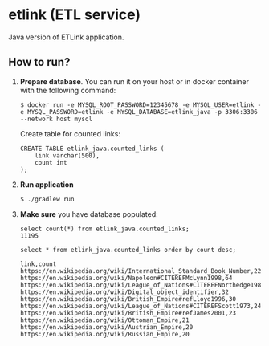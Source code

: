 # etlink (ETL service)

Java version of ETLink application.

## How to run?

1. **Prepare database**. You can run it on your host or in docker container with the following command:
    ```
    $ docker run -e MYSQL_ROOT_PASSWORD=12345678 -e MYSQL_USER=etlink -e MYSQL_PASSWORD=etlink -e MYSQL_DATABASE=etlink_java -p 3306:3306 --network host mysql
    ```
    Create table for counted links:
    ```
    CREATE TABLE etlink_java.counted_links ( 
        link varchar(500),
        count int
    );
    ```
2. **Run application**
    ```
    $ ./gradlew run
    ```
3. **Make sure** you have database populated:
    ```
    select count(*) from etlink_java.counted_links;
    11195
    ```

    ```
    select * from etlink_java.counted_links order by count desc;
    
    link,count
    https://en.wikipedia.org/wiki/International_Standard_Book_Number,228
    https://en.wikipedia.org/wiki/Napoleon#CITEREFMcLynn1998,64
    https://en.wikipedia.org/wiki/League_of_Nations#CITEREFNorthedge1986,53
    https://en.wikipedia.org/wiki/Digital_object_identifier,32
    https://en.wikipedia.org/wiki/British_Empire#refLloyd1996,30
    https://en.wikipedia.org/wiki/League_of_Nations#CITEREFScott1973,24
    https://en.wikipedia.org/wiki/British_Empire#refJames2001,23
    https://en.wikipedia.org/wiki/Ottoman_Empire,21
    https://en.wikipedia.org/wiki/Austrian_Empire,20
    https://en.wikipedia.org/wiki/Russian_Empire,20
    ```